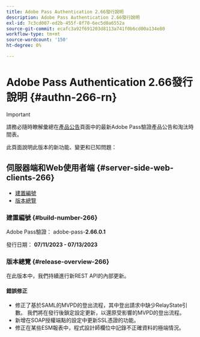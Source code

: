```yaml
---
title: Adobe Pass Authentication 2.66發行說明
description: Adobe Pass Authentication 2.66發行說明
exl-id: 7c3cd007-ed2b-455f-8f70-6ec5d0a6552a
source-git-commit: ecafc3a92f691203d8113a741f0b6cd00a134e80
workflow-type: tm+mt
source-wordcount: '150'
ht-degree: 0%

---
```


# Adobe Pass Authentication 2.66發行說明 {#authn-266-rn}

>[!IMPORTANT]
>
> 請務必隨時瞭解彙總在[產品公告](/help/authentication/product-announcements.md)頁面中的最新Adobe Pass驗證產品公告和淘汰時間表。

此頁面說明此版本的新功能、變更和已知問題：

## 伺服器端和Web使用者端 {#server-side-web-clients-266}

* [建置編號](#build-number-266)
* [版本總覽](#release-overview-266)

### 建置編號 {#build-number-266}

Adobe Pass驗證： adobe-pass-**2.66.0.1**

發行日期： **07/11/2023 - 07/13/2023**

### 版本總覽 {#release-overview-266}

在此版本中，我們持續進行新REST API的內部更新。

#### 錯誤修正

* 修正了基於SAML的MVPD的登出流程，其中登出請求中缺少RelayState引數。 我們將在發行後鎖定設定更新，以還原受影響的MVPD的登出流程。
* 新增在SOAP授權端點的設定中更新SSL憑證的功能。
* 修正在某些ESM報表中，程式設計師欄位中記錄不正確資料的極端情況。
